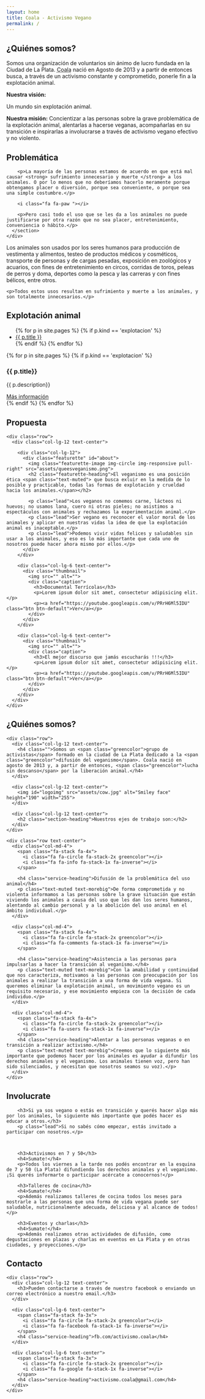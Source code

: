 ```yaml
---
layout: home
title: Coala - Activismo Vegano
permalink: /
---
```


<section id="cover">
  <div class="fill"></div>
</section>

<div class="container">

<section id="quienes-somos">
  
  <h2 class="section-header">¿Quiénes somos?</h2>

  <p>Somos una organización de voluntarios sin ánimo de lucro fundada en la Ciudad de La Plata.
  <abbr title="Colectivo Abolicionista por la Liberación Animal">Coala</abbr>
  nació en Agosto de 2013 y a partir de entonces busca, a través de un activismo constante y comprometido,
  ponerle fin a la explotación animal.</p>

  <article class="vision">
    <strong>Nuestra visión:</strong>
    <p class="important">Un mundo sin explotación animal.</p>
  </article>

  <p class="mision"><strong>Nuestra misión:</strong> Concientizar a las personas sobre la grave problemática de la explotación animal, alentarlas a hacerse veganas, acompañarlas en su transición e inspirarlas a involucrarse a través de activismo vegano efectivo y no violento.</p>

</section>

<section id="problematica">

  <h2 class="section-header">Problemática</h2>

  <div class="row">
    <div class="col-lg-6 col-sm-12">
      <section class="bg-content bg-green-alpha problematica-principal text-center">

        <p>La mayoría de las personas estamos de acuerdo en que está mal causar <strong> sufrimiento innecesario y muerte </strong> a los animales. O por lo menos que no deberíamos hacerlo meramente porque obtengamos placer o diversión, porque sea conveniente, o porque sea una simple costumbre.</p>

        <i class="fa fa-paw "></i>

        <p>Pero casi todo el uso que se les da a los animales no puede justificarse por otra razón que no sea placer, entretenimiento, conveniencia o hábito.</p>
      </section>
    </div>
  </div>
</section>



<section id="problematica2">
  <div class="bg-content problematica-principal">         
    <p class="lead">Los animales son usados por los seres humanos para producción de vestimenta y alimentos, testeo de productos médicos y cosméticos, transporte de personas y de cargas pesadas, exposición en zoológicos y acuarios, con fines de entretenimiento en circos, corridas de toros, peleas de perros y doma, deportes como la pesca y las carreras y con fines bélicos, entre otros.</p>
         
    <p>Todos estos usos resultan en sufrimiento y muerte a los animales, y son totalmente innecesarios.</p> 
  </div>
</section>





<section id="realidad">

<h2 class="section-header">Explotación animal</h2>

<div class="row">

<div class="col-lg-3 col-sm-12">
<ul id="menu-realidad" class="nav nav-tabs nav-stacked">
{% for p in site.pages %}
  {% if p.kind == 'explotacion' %}  
    <li class="nav-item{% if p.number == 2 %} active{% endif %}">
      <a class="nav-link" data-toggle="tab" href="#{{ p.url | remove:'/'}}">
        {{ p.title }}
      </a>
    </li>
  {% endif %}
{% endfor %}
</ul>
</div>

<div class="col-lg-9 col-sm-12">
<section id="myTabContent" class="tab-content">
{% for p in site.pages %}
  {% if p.kind == 'explotacion' %}
    <div class="tab-pane fade {% if p.number == 2 %}active in{% endif %}" id="{{ p.url | remove:'/'}}">
      <div class="content bg-content">
        <h3>{{ p.title}}</h3>
        <p class="page-description">{{ p.description}}</p>
        <a class="btn btn-primary" href="{{ site.baseurl }}{{ p.url}}">Más información</a>
      </div>
    </div>
  {% endif %}
{% endfor %}
</section>
</div>
      
</div>

</section>

</div>



<section id="propuesta">
  <div class="container">
    <h2 class="section-header">Propuesta</h2>

    <div class="row">
      <div class="col-lg-12 text-center">

        <div class="col-lg-12">
          <div class="featurette" id="about">
            <img class="featurette-image img-circle img-responsive pull-right" src="assets/queesveganismo.png">
            <h2 class="featurette-heading">El veganismo es una posición ética <span class="text-muted"> que busca exluir en la medida de lo posible y practicable, todas las formas de explotación y crueldad hacia los animales.</span></h2>

            <p class="lead">Los veganos no comemos carne, lácteos ni huevos; no usamos lana, cuero ni otras pieles; no asistimos a espectáculos con animales y rechazamos la experimentación animal.</p>  
            <p class="lead">Ser vegano es reconocer el valor moral de los animales y aplicar en nuestras vidas la idea de que la explotación animal es inaceptable.</p>
            <p class="lead">Podemos vivir vidas felices y saludables sin usar a los animales, y eso es lo más importante que cada uno de nosotros puede hacer ahora mismo por ellos.</p>
          </div>
        </div>

        <div class="col-lg-6 text-center">
          <div class="thumbnail">
            <img src="" alt="">
            <div class="caption">
              <h3>Documental Terrícolas</h3>
              <p>Lorem ipsum dolor sit amet, consectetur adipisicing elit.</p>
              <p><a href="https://youtube.googleapis.com/v/PRrH6Ml5IDU" class="btn btn-default">Ver</a></p>
            </div>
          </div>
        </div>

        <div class="col-lg-6 text-center">
          <div class="thumbnail">
            <img src="" alt="">
            <div class="caption">
              <h3>El mejor discurso que jamás escucharás !!!</h3>
              <p>Lorem ipsum dolor sit amet, consectetur adipisicing elit.</p>
              <p><a href="https://youtube.googleapis.com/v/PRrH6Ml5IDU" class="btn btn-default">Ver</a></p>
            </div>
          </div>
        </div>
      </div>
    </div>
  </div>
</section>




<section id="quienes-somos2">
  <div class="container">
    <h2 class="section-header">¿Quiénes somos?</h2>

    <div class="row">
      <div class="col-lg-12 text-center">
        <h4 class="">Somos un <span class="greencolor">grupo de activistas</span> formado en la ciudad de La Plata dedicado a la <span class="greencolor">difusión del veganismo</span>. Coala nació en agosto de 2013 y, a partir de entonces, <span class="greencolor">lucha sin descanso</span> por la liberación animal.</h4>
      </div>
        
      <div class="col-lg-12 text-center">
        <img id="logoimg" src="assets/cow.jpg" alt="Smiley face" height="190" width="255">
      </div>

      <div class="col-lg-12 text-center">
        <h2 class="section-heading">Nuestros ejes de trabajo son:</h2>
      </div>
    </div>
    
    <div class="row text-center">
      <div class="col-md-4">
        <span class="fa-stack fa-4x">
          <i class="fa fa-circle fa-stack-2x greencolor"></i>
          <i class="fa fa-info fa-stack-1x fa-inverse"></i>
        </span>
        
        <h4 class="service-heading">Difusión de la problemática del uso animal</h4>
        <p class="text-muted text-morebig">De forma comprometida y no violenta informamos a las personas sobre la grave situación que están viviendo los animales a causa del uso que les dan los seres humanos, alentando al cambio personal y a la abolición del uso animal en el ámbito individual.</p>
      </div>
      
      <div class="col-md-4">
        <span class="fa-stack fa-4x">
          <i class="fa fa-circle fa-stack-2x greencolor"></i>
          <i class="fa fa-comments fa-stack-1x fa-inverse"></i>
        </span>

        <h4 class="service-heading">Asistencia a las personas para impulsarlas a hacer la transición al veganismo.</h4>
        <p class="text-muted text-morebig">Con la amabilidad y continuidad que nos caracteriza, motivamos a las personas con preocupación por los animales a realizar la transición a una forma de vida vegana. Si queremos eliminar la explotación animal, un movimiento vegano es un requisito necesario, y ese movimiento empieza con la decisión de cada individuo.</p>
      </div>

      <div class="col-md-4">
        <span class="fa-stack fa-4x">
          <i class="fa fa-circle fa-stack-2x greencolor"></i>
          <i class="fa fa-users fa-stack-1x fa-inverse"></i>
        </span>
        <h4 class="service-heading">Alentar a las personas veganas o en transición a realizar activismo.</h4>
        <p class="text-muted text-morebig">Creemos que lo siguiente más importante que podemos hacer por los animales es ayudar a difundir los derechos animales y el veganismo. Los animales tienen voz, pero han sido silenciados, y necesitan que nosotros seamos su voz).</p>
      </div>
    </div>
  </div>
</section>




<section id="involucrate">
  <div class="container">
    <h2 class="section-header">Involucrate</h2>

        <h3>Si ya sos vegano o estás en transición y querés hacer algo más por los animales, lo siguiente más importante que podés hacer es educar a otros.</h3>
        <p class="lead">Si no sabés cómo empezar, estás invitado a participar con nosotros.</p>



        <h3>Activismos en 7 y 50</h3>
        <h4>Sumate!</h4>
        <p>Todos los viernes a la tarde nos podés encontrar en la esquina de 7 y 50 (La Plata) difundiendo los derechos animales y el veganismo. ¡Si querés informarte o participar acércate a conocernos!</p>

        <h3>Talleres de cocina</h3>
        <h4>Sumate!</h4>
        <p>Además realizamos talleres de cocina todos los meses para mostrarle a las personas que una forma de vida vegana puede ser saludable, nutricionalmente adecuada, deliciosa y al alcance de todos!</p>

        <h3>Eventos y charlas</h3>
        <h4>Sumate!</h4>
        <p>Además realizamos otras actividades de difusión, como degustaciones en plazas y charlas en eventos en La Plata y en otras ciudades, y proyecciones.</p>

  </div>
</section>




<section id="contacto">
  <div class="container">
    <h2 class="section-header">Contacto</h2>

    <div class="row">
      <div class="col-lg-12 text-center">
        <h3>Pueden contactarse a través de nuestro facebook o enviando un correo electrónico a nuestro email.</h3>
      </div>

      <div class="col-lg-6 text-center">
        <span class="fa-stack fa-3x">
          <i class="fa fa-circle fa-stack-2x greencolor"></i>
          <i class="fa fa-facebook fa-stack-1x fa-inverse"></i>
        </span>
        <h4 class="service-heading">fb.com/activismo.coala</h4>
      </div>

      <div class="col-lg-6 text-center">
        <span class="fa-stack fa-3x">
          <i class="fa fa-circle fa-stack-2x greencolor"></i>
          <i class="fa fa-google fa-stack-1x fa-inverse"></i>
        </span>
        <h4 class="service-heading">activismo.coala@gmail.com</h4>
      </div>
    </div>
  </div>
</section>